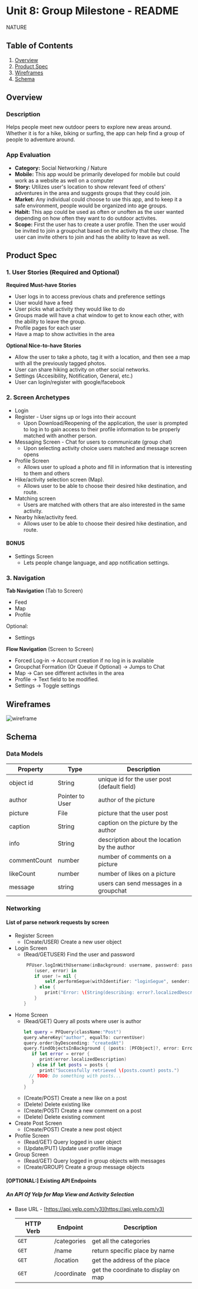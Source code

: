 Unit 8: Group Milestone - README 
===

NATURE

## Table of Contents
1. [Overview](#Overview)
2. [Product Spec](#Product-Spec)
3. [Wireframes](#Wireframes)
4. [Schema](#Schema)

## Overview
### Description
Helps people meet new outdoor peers to explore new areas around. Whether it is for a hike, biking or surfing, the app can help find a group of people to adventure around.


### App Evaluation
- **Category:** Social Networking / Nature
- **Mobile:** This app would be primarily developed for mobile but could work as a website as well on a computer
- **Story:** Utilizes user's location to show relevant feed of others' adventures in the area and suggests groups that they could join.
- **Market:** Any individual could choose to use this app, and to keep it a safe environment, people would be organized into age groups.
- **Habit:** This app could be used as often or unoften as the user wanted depending on how often they want to do outdoor activites. 
- **Scope:** First the user has to create a user profile. Then the user would be invited to join a groupchat based on the activity that they chose. The user can invite others to join and has the ability to leave as well.
 
 

## Product Spec
### 1. User Stories (Required and Optional)

**Required Must-have Stories**

* User logs in to access previous chats and preference settings
* User would have a feed 
* User picks what activity they would like to do 
* Groups made will have a chat window to get to know each other, with the ability to leave the group.
* Profile pages for each user
* Have a map to show activities in the area

**Optional Nice-to-have Stories**

* Allow the user to take a photo, tag it with a location, and then see a map with all the previously tagged photos. 
* User can share hiking activity on other social networks.
 * Settings (Accesibility, Notification, General, etc.)
 * User can login/register with google/facebook

### 2. Screen Archetypes

* Login 
* Register - User signs up or logs into their account
   * Upon Download/Reopening of the application, the user is prompted to log in to gain access to their profile information to be properly matched with another person. 
* Messaging Screen - Chat for users to communicate (group chat)
   * Upon selecting activity choice users matched and message screen opens
* Profile Screen 
   * Allows user to upload a photo and fill in information that is interesting to them and others
* Hike/activity selection screen (Map).
   * Allows user to be able to choose their desired hike destination, and route.
* Matching screen
    * Users are matched with others that are also interested in the same activity.
* Nearby hike/activity feed.
   * Allows user to be able to choose their desired hike destination, and route.

#### BONUS
* Settings Screen
   * Lets people change language, and app notification settings.

### 3. Navigation

**Tab Navigation** (Tab to Screen)

* Feed
* Map
* Profile


Optional:
* Settings


**Flow Navigation** (Screen to Screen)
* Forced Log-in -> Account creation if no log in is available
* Groupchat Formation (Or Queue if Optional) -> Jumps to Chat
* Map -> Can see different activites in the area
* Profile -> Text field to be modified. 
* Settings -> Toggle settings

## Wireframes
![wireframe](https://user-images.githubusercontent.com/43360016/158896761-40b7d55f-7a9d-4c88-bfe3-a616bf74e557.jpg)

## Schema

### Data Models 
 Property | Type | Description
----------|----------|-----------
object id | String | unique id for the user post (default field)
  author  | Pointer to User | author of the picture
 picture  | File  | picture that the user post
 caption  | String | caption on the picture by the author
 info | String | description about the location by the author
 commentCount| number | number of comments on a picture
 likeCount  | number | number of likes on a picture
  message  | string | users can send messages in a groupchat
 
  

### Networking
#### List of parse network requests by screen
   - Register Screen
      - (Create/USER) Create a new user object
   - Login Screen
      - (Read/GETUSER) Find the user and password
        ```swift
         PFUser.logInWithUsername(inBackground: username, password: password) {
            (user, error) in
            if user != nil {
                self.performSegue(withIdentifier: "loginSegue", sender: nil)
            } else {
                print("Error: \(String(describing: error?.localizedDescription))")
            }
        }
         ```
   - Home Screen
      - (Read/GET) Query all posts where user is author
         ```swift
         let query = PFQuery(className:"Post")
         query.whereKey("author", equalTo: currentUser)
         query.order(byDescending: "createdAt")
         query.findObjectsInBackground { (posts: [PFObject]?, error: Error?) in
            if let error = error { 
               print(error.localizedDescription)
            } else if let posts = posts {
               print("Successfully retrieved \(posts.count) posts.")
           // TODO: Do something with posts...
            }
         }
         ```
      - (Create/POST) Create a new like on a post
      - (Delete) Delete existing like
      - (Create/POST) Create a new comment on a post
      - (Delete) Delete existing comment
   - Create Post Screen
      - (Create/POST) Create a new post object
   - Profile Screen
      - (Read/GET) Query logged in user object
      - (Update/PUT) Update user profile image
   - Group Screen
      - (Read/GET) Query logged in group objects with messages
      - (Create/GROUP) Create a group message objects

#### [OPTIONAL:] Existing API Endpoints
##### An API Of Yelp for Map View and Activity Selection
- Base URL - [https://api.yelp.com/v3](https://api.yelp.com/v3)

   HTTP Verb | Endpoint | Description
   ----------|----------|------------
    `GET`    | /categories | get all the categories
    `GET`    | /name | return specific place by name
    `GET`    | /location   | get the address of the place
    `GET`    | /coordinate | get the coordinate to display on map
